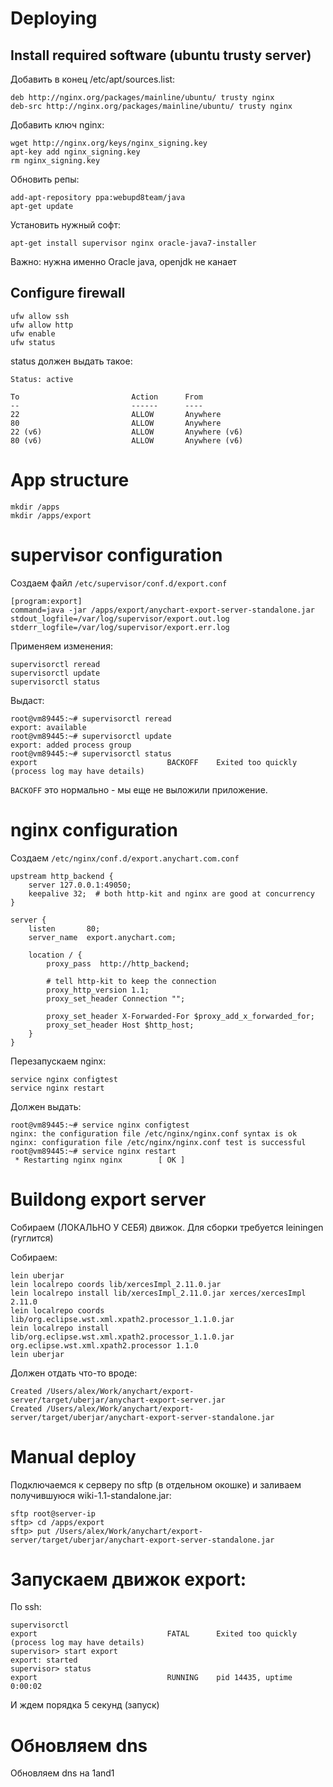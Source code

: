 # Deploying

## Install required software (ubuntu trusty server)

Добавить в конец /etc/apt/sources.list:
```
deb http://nginx.org/packages/mainline/ubuntu/ trusty nginx
deb-src http://nginx.org/packages/mainline/ubuntu/ trusty nginx
```

Добавить ключ nginx:
```
wget http://nginx.org/keys/nginx_signing.key
apt-key add nginx_signing.key
rm nginx_signing.key
```

Обновить репы:
```
add-apt-repository ppa:webupd8team/java
apt-get update
```

Установить нужный софт:
```
apt-get install supervisor nginx oracle-java7-installer
```

Важно: нужна именно Oracle java, openjdk не канает

## Configure firewall
```
ufw allow ssh
ufw allow http
ufw enable
ufw status
```
status должен выдать такое:
```
Status: active

To                         Action      From
--                         ------      ----
22                         ALLOW       Anywhere
80                         ALLOW       Anywhere
22 (v6)                    ALLOW       Anywhere (v6)
80 (v6)                    ALLOW       Anywhere (v6)
```

# App structure
```
mkdir /apps
mkdir /apps/export
```

# supervisor configuration
Создаем файл `/etc/supervisor/conf.d/export.conf`
```
[program:export]
command=java -jar /apps/export/anychart-export-server-standalone.jar
stdout_logfile=/var/log/supervisor/export.out.log
stderr_logfile=/var/log/supervisor/export.err.log
```

Применяем изменения:
```
supervisorctl reread
supervisorctl update
supervisorctl status
```
Выдаст:
```
root@vm89445:~# supervisorctl reread
export: available
root@vm89445:~# supervisorctl update
export: added process group
root@vm89445:~# supervisorctl status
export                             BACKOFF    Exited too quickly (process log may have details)
```
`BACKOFF` это нормально - мы еще не выложили приложение.

# nginx configuration

Создаем `/etc/nginx/conf.d/export.anychart.com.conf`
```
upstream http_backend {
    server 127.0.0.1:49050;
    keepalive 32;  # both http-kit and nginx are good at concurrency
}

server {
    listen       80;
    server_name  export.anychart.com;

    location / {
        proxy_pass  http://http_backend;

        # tell http-kit to keep the connection
        proxy_http_version 1.1;
        proxy_set_header Connection "";

        proxy_set_header X-Forwarded-For $proxy_add_x_forwarded_for;
        proxy_set_header Host $http_host;
    }
}
```

Перезапускаем nginx:
```
service nginx configtest
service nginx restart
```
Должен выдать:
```
root@vm89445:~# service nginx configtest
nginx: the configuration file /etc/nginx/nginx.conf syntax is ok
nginx: configuration file /etc/nginx/nginx.conf test is successful
root@vm89445:~# service nginx restart
 * Restarting nginx nginx        [ OK ]
 ```

# Buildong export server
Собираем (ЛОКАЛЬНО У СЕБЯ) движок.
Для сборки требуется leiningen (гуглится)

Собираем:
```
lein uberjar
lein localrepo coords lib/xercesImpl_2.11.0.jar
lein localrepo install lib/xercesImpl_2.11.0.jar xerces/xercesImpl 2.11.0
lein localrepo coords lib/org.eclipse.wst.xml.xpath2.processor_1.1.0.jar
lein localrepo install lib/org.eclipse.wst.xml.xpath2.processor_1.1.0.jar org.eclipse.wst.xml.xpath2.processor 1.1.0
lein uberjar
```

Должен отдать что-то вроде:
```
Created /Users/alex/Work/anychart/export-server/target/uberjar/anychart-export-server.jar
Created /Users/alex/Work/anychart/export-server/target/uberjar/anychart-export-server-standalone.jar
```

# Manual deploy
Подключаемся к серверу по sftp (в отдельном окошке) и заливаем получившуюся wiki-1.1-standalone.jar:
```
sftp root@server-ip
sftp> cd /apps/export
sftp> put /Users/alex/Work/anychart/export-server/target/uberjar/anychart-export-server-standalone.jar
```

# Запускаем движок export:
По ssh:
```
supervisorctl
export                             FATAL      Exited too quickly (process log may have details)
supervisor> start export
export: started
supervisor> status
export                             RUNNING    pid 14435, uptime 0:00:02
```
И ждем порядка 5 секунд (запуск)

# Обновляем dns
Обновляем dns на 1and1
